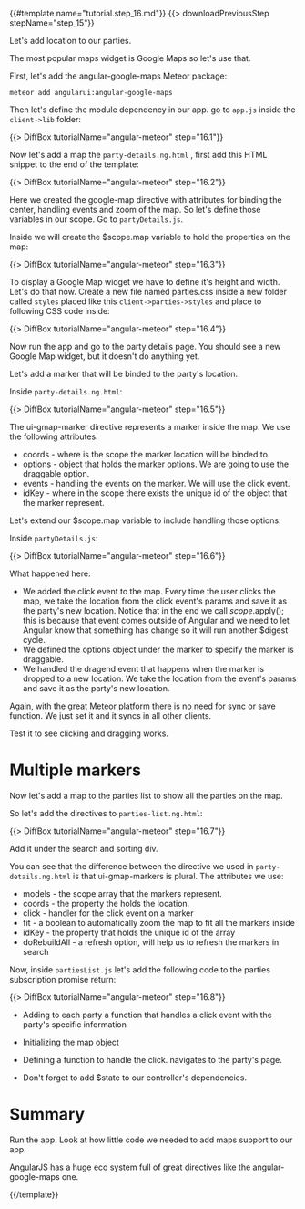 {{#template name="tutorial.step_16.md"}}
{{> downloadPreviousStep stepName="step_15"}}

Let's add location to our parties.

The most popular maps widget is Google Maps so let's use that.

First, let's add the angular-google-maps Meteor package:

    meteor add angularui:angular-google-maps


Then let's define the module dependency in our app. go to `app.js` inside the `client->lib` folder:

{{> DiffBox tutorialName="angular-meteor" step="16.1"}}

Now let's add a map the `party-details.ng.html` , first add this HTML snippet to the end of the template:

{{> DiffBox tutorialName="angular-meteor" step="16.2"}}

Here we created the google-map directive with attributes for binding the center, handling events and zoom of the map.
So let's define those variables in our scope. Go to `partyDetails.js`.

Inside we will create the $scope.map variable to hold the properties on the map:

{{> DiffBox tutorialName="angular-meteor" step="16.3"}}

To display a Google Map widget we have to define it's height and width. Let's do that now.
Create a new file named parties.css inside a new folder called `styles` placed like this `client->parties->styles` and place to following CSS code inside:

{{> DiffBox tutorialName="angular-meteor" step="16.4"}}

Now run the app and go to the party details page. You should see a new Google Map widget, but it doesn't do anything yet.

Let's add a marker that will be binded to the party's location.

Inside `party-details.ng.html`:

{{> DiffBox tutorialName="angular-meteor" step="16.5"}}

The ui-gmap-marker directive represents a marker inside the map. We use the following attributes:

* coords - where is the scope the marker location will be binded to.
* options - object that holds the marker options. We are going to use the draggable option.
* events - handling the events on the marker. We will use the click event.
* idKey - where in the scope there exists the unique id of the object that the marker represent.

Let's extend our $scope.map variable to include handling those options:

Inside `partyDetails.js`:

{{> DiffBox tutorialName="angular-meteor" step="16.6"}}

What happened here:

* We added the click event to the map. Every time the user clicks the map, we take the location from the click event's params and save it as the party's new location.
Notice that in the end we call $scope.$apply();  this is because that event comes outside of Angular and we need to let Angular know that something has change so it will run another $digest cycle.
* We defined the options object under the marker to specify the marker is draggable.
* We handled the dragend event that happens when the marker is dropped to a new location. We take the location from the event's params and save it as the party's new location.

Again, with the great Meteor platform there is no need for sync or save function. We just set it and it syncs in all other clients.

Test it to see clicking and dragging works.


# Multiple markers

Now let's add a map to the parties list to show all the parties on the map.

So let's add the directives to `parties-list.ng.html`:

{{> DiffBox tutorialName="angular-meteor" step="16.7"}}

Add it under the search and sorting div.

You can see that the difference between the directive we used in `party-details.ng.html` is that ui-gmap-markers is plural.
The attributes we use:

* models - the scope array that the markers represent.
* coords - the property the holds the location.
* click - handler for the click event on a marker
* fit - a boolean to automatically zoom the map to fit all the markers inside
* idKey - the property that holds the unique id of the array
* doRebuildAll - a refresh option, will help us to refresh the markers in search

Now, inside `partiesList.js` let's add the following code to the parties subscription promise return:

{{> DiffBox tutorialName="angular-meteor" step="16.8"}}

* Adding to each party a function that handles a click event with the party's specific information
* Initializing the map object
* Defining a function to handle the click. navigates to the party's page.

* Don't forget to add $state to our controller's dependencies.

# Summary

Run the app.  Look at how little code we needed to add maps support to our app.

AngularJS has a huge eco system full of great directives like the angular-google-maps one.


{{/template}}
